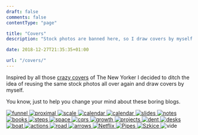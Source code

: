 ```yaml
---
draft: false
comments: false
contentType: "page"

title: "Covers"
description: "Stock photos are banned here, so I draw covers by myself. Why?"

date: 2018-12-27T21:35:35+01:00

url: "/covers/"
---
```


Inspired by all those [crazy covers](https://lithub.com/20-iconic-new-yorker-covers/) of The New Yorker I decided to ditch the idea of reusing the same stock photos all over again and draw covers by myself.

You know, just to help you change your mind about these boring blogs.

<a href="/posts/the-learning-funnel/">
    <img loading="lazy" alt="funnel" src="https://smyrdek.com/images/funnel.jpg"/>
</a>

<a href="/posts/signs-software-engineering-maturity/">
    <img loading="lazy" alt="proximal" src="https://smyrdek.com/images/proximal.jpg"/>
</a>

<a href="/posts/odpowiednie-tempo-rozwoju/">
    <img loading="lazy" alt="scale" src="https://smyrdek.com/images/scale.jpg"/>
</a>

<a href="/posts/jak-radzic-sobie-ze-stresem-prezentacje/">
    <img loading="lazy" alt="calendar" src="https://smyrdek.com/images/how-to-talks/speaking.jpg"/>
</a>

<a href="/posts/nie-zerwac-lancucha/">
    <img loading="lazy" alt="calendar" src="https://smyrdek.com/images/calendar.png"/>
</a>

<a href="/posts/jak-robic-dobre-slajdy-prezentacje/">
    <img loading="lazy" alt="slides" src="https://smyrdek.com/images/how-to-talks/slides.gif"/>
</a>

<a href="/posts/przygotowanie-prezentacji/">
    <img loading="lazy" alt="notes" src="https://smyrdek.com/images/how-to-talks/notes.png"/>
</a>

<a href="/posts/co-zamiast-ksiazek/">
    <img loading="lazy" alt="books" src="https://smyrdek.com/images/books.png"/>
</a>

<a href="/posts/spelnianie-niedostepnych-marzen/">
    <img loading="lazy" alt="steps" src="https://smyrdek.com/images/steps.png"/>
</a>

<a href="/posts/jak-radzic-sobie-z-brakiem-kreatywnosci/">
    <img loading="lazy" alt="space" src="https://smyrdek.com/images/space.png"/>
</a>

<a href="/posts/applying-cqrs-to-product-design/">
    <img loading="lazy" alt="cqrs" src="https://smyrdek.com/images/cqrs.png"/>
</a>

<a href="/posts/growth-hacking/">
    <img loading="lazy" alt="growth" src="https://smyrdek.com/images/growth.png"/>
</a>

<a href="/posts/jak-skutecznie-realizowac-cele/">
    <img loading="lazy" alt="projects" src="https://smyrdek.com/images/projects.jpg"/>
</a>

<a href="/posts/czym-jest-learney-agregator-wiedzy/">
    <img loading="lazy" alt="dent" src="https://smyrdek.com/images/dent.png"/>
</a>

<a href="/posts/co-daje-dzielenie-sie-wiedza/">
    <img loading="lazy" alt="desks" src="https://smyrdek.com/images/desks.png"/>
</a>

<a href="/posts/czym-jest-survivorship-bias/">
    <img loading="lazy" alt="boat" src="https://smyrdek.com/images/boat.png"/>
</a>

<a href="/posts/wartosci-wlasna-kariera/">
    <img loading="lazy" alt="actions" src="https://smyrdek.com/images/actions.png"/>
</a>

<a href="/posts/wszystko-na-raz/">
    <img loading="lazy" alt="road" src="https://smyrdek.com/images/road.png"/>
</a>

<a href="/posts/jak-reagowac-na-krytyke/">
    <img loading="lazy" alt="arrows" src="https://smyrdek.com/images/arrows.jpg"/>
</a>

<a href="/posts/kultura-netflixa/">
    <img loading="lazy" alt="Netflix" src="https://smyrdek.com/images/netflix.png"/>
</a>

<a href="/posts/zajecie-programisty/">
    <img loading="lazy" alt="Pipes" src="https://smyrdek.com/images/pipes.png"/>
</a>

<a href="/posts/rozwoj-w-programowaniu/">
    <img loading="lazy" alt="Szkice" src="https://smyrdek.com/images/sketches.png"/>
</a>

<img loading="lazy" alt="vide" src="https://smyrdek.com/images/video.jpg"/>